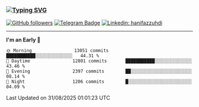 ### [![Typing SVG](https://readme-typing-svg.herokuapp.com?font=lato&size=22&lines=Hi+There+👋)](https://git.io/typing-svg) 

[![GitHub followers](https://img.shields.io/github/followers/hanifazzuhdi?label=Follow&style=social)](https://github.com/hanifazzuhdi/?tab=follow) 
[![Telegram Badge](https://img.shields.io/badge/-hanif0198-blue?style=social&logo=telegram&link=https://www.t.me/hanif0198/)](https://www.t.me/hanif0198/) 
[![Linkedin: hanifazzuhdi](https://img.shields.io/badge/-hanifazzuhdi-blue?style=flat-square&logo=Linkedin&logoColor=white&link=https://www.linkedin.com/in/hanif-az-zuhdi-69688019b/)](https://www.linkedin.com/in/hanif-az-zuhdi-69688019b/) 

<hr/>

<!--START_SECTION:waka-->
**I'm an Early 🐤** 

```text
🌞 Morning                13051 commits       ███████████░░░░░░░░░░░░░░   44.31 % 
🌆 Daytime                12801 commits       ███████████░░░░░░░░░░░░░░   43.46 % 
🌃 Evening                2397 commits        ██░░░░░░░░░░░░░░░░░░░░░░░   08.14 % 
🌙 Night                  1206 commits        █░░░░░░░░░░░░░░░░░░░░░░░░   04.09 % 
```



 Last Updated on 31/08/2025 01:01:23 UTC
<!--END_SECTION:waka-->

